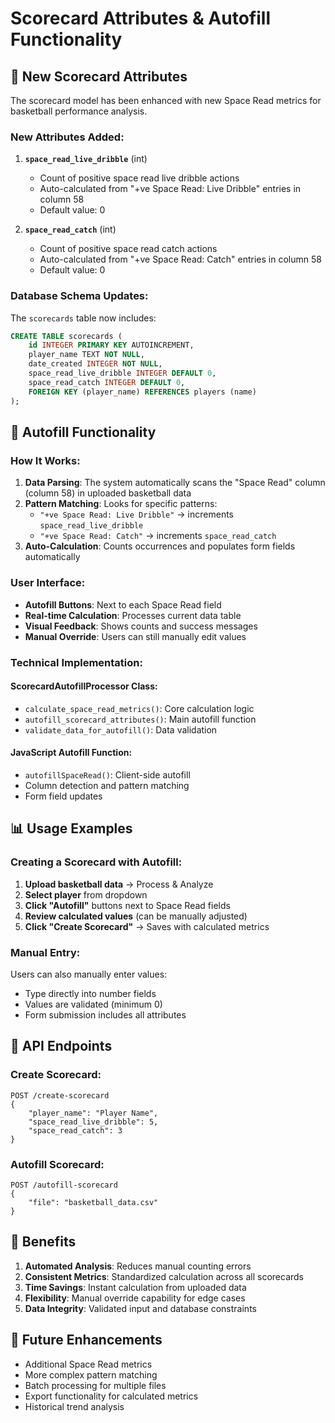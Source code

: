 # Scorecard Attributes & Autofill Functionality

## 🏀 New Scorecard Attributes

The scorecard model has been enhanced with new Space Read metrics for basketball performance analysis.

### **New Attributes Added:**

1. **`space_read_live_dribble`** (int)
   - Count of positive space read live dribble actions
   - Auto-calculated from "+ve Space Read: Live Dribble" entries in column 58
   - Default value: 0

2. **`space_read_catch`** (int)
   - Count of positive space read catch actions
   - Auto-calculated from "+ve Space Read: Catch" entries in column 58
   - Default value: 0

### **Database Schema Updates:**

The `scorecards` table now includes:
```sql
CREATE TABLE scorecards (
    id INTEGER PRIMARY KEY AUTOINCREMENT,
    player_name TEXT NOT NULL,
    date_created INTEGER NOT NULL,
    space_read_live_dribble INTEGER DEFAULT 0,
    space_read_catch INTEGER DEFAULT 0,
    FOREIGN KEY (player_name) REFERENCES players (name)
);
```

## 🔄 Autofill Functionality

### **How It Works:**

1. **Data Parsing**: The system automatically scans the "Space Read" column (column 58) in uploaded basketball data
2. **Pattern Matching**: Looks for specific patterns:
   - `"+ve Space Read: Live Dribble"` → increments `space_read_live_dribble`
   - `"+ve Space Read: Catch"` → increments `space_read_catch`
3. **Auto-Calculation**: Counts occurrences and populates form fields automatically

### **User Interface:**

- **Autofill Buttons**: Next to each Space Read field
- **Real-time Calculation**: Processes current data table
- **Visual Feedback**: Shows counts and success messages
- **Manual Override**: Users can still manually edit values

### **Technical Implementation:**

#### **ScorecardAutofillProcessor Class:**
- `calculate_space_read_metrics()`: Core calculation logic
- `autofill_scorecard_attributes()`: Main autofill function
- `validate_data_for_autofill()`: Data validation

#### **JavaScript Autofill Function:**
- `autofillSpaceRead()`: Client-side autofill
- Column detection and pattern matching
- Form field updates

## 📊 Usage Examples

### **Creating a Scorecard with Autofill:**

1. **Upload basketball data** → Process & Analyze
2. **Select player** from dropdown
3. **Click "Autofill"** buttons next to Space Read fields
4. **Review calculated values** (can be manually adjusted)
5. **Click "Create Scorecard"** → Saves with calculated metrics

### **Manual Entry:**

Users can also manually enter values:
- Type directly into number fields
- Values are validated (minimum 0)
- Form submission includes all attributes

## 🔧 API Endpoints

### **Create Scorecard:**
```
POST /create-scorecard
{
    "player_name": "Player Name",
    "space_read_live_dribble": 5,
    "space_read_catch": 3
}
```

### **Autofill Scorecard:**
```
POST /autofill-scorecard
{
    "file": "basketball_data.csv"
}
```

## 🎯 Benefits

1. **Automated Analysis**: Reduces manual counting errors
2. **Consistent Metrics**: Standardized calculation across all scorecards
3. **Time Savings**: Instant calculation from uploaded data
4. **Flexibility**: Manual override capability for edge cases
5. **Data Integrity**: Validated input and database constraints

## 🚀 Future Enhancements

- Additional Space Read metrics
- More complex pattern matching
- Batch processing for multiple files
- Export functionality for calculated metrics
- Historical trend analysis 